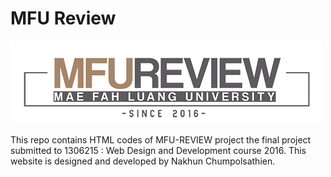 # MFU Review

![logo](mfu-review/Banner/logo.png)

This repo contains HTML codes of MFU-REVIEW project the final project submitted to
1306215 : Web Design and Development course 2016.
This website is designed and developed by Nakhun Chumpolsathien. 



